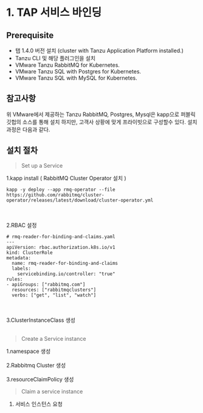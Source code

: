 # 1. TAP 서비스 바인딩
## Prerequisite
- 탭 1.4.0 버전 설치 (cluster with Tanzu Application Platform installed.)
- Tanzu CLI 및 해당 플러그인을 설치
- VMware Tanzu RabbitMQ for Kubernetes.
- VMware Tanzu SQL with Postgres for Kubernetes.
- VMware Tanzu SQL with MySQL for Kubernetes.

## 참고사항
위 VMware에서 제공하는 Tanzu RabbitMQ, Postgres, Mysql은 kapp으로 퍼블릭 깃헙의 소스를 통해  설치 하지만,
고객사 상황에 맞게 프라이빗으로 구성할수 있다. 설치 과정은 다음과 같다.


## 설치 절차

> Set up a Service

1.kapp install ( RabbitMQ Cluster Operator 설치 )
```aidl
kapp -y deploy --app rmq-operator --file https://github.com/rabbitmq/cluster-operator/releases/latest/download/cluster-operator.yml
```

<br><br>
2.RBAC 설정
```aidl
# rmq-reader-for-binding-and-claims.yaml
---
apiVersion: rbac.authorization.k8s.io/v1
kind: ClusterRole
metadata:
  name: rmq-reader-for-binding-and-claims
  labels:
    servicebinding.io/controller: "true"
rules:
- apiGroups: ["rabbitmq.com"]
  resources: ["rabbitmqclusters"]
  verbs: ["get", "list", "watch"]
```
<br><br>
3.ClusterInstanceClass 생성
<br><br>

> Create a Service instance

1.namespace 생성
<br><br>
2.Rabbitmq Cluster 생성
<br><br>
3.resourceClaimPolicy 생성

> Claim a service instance

1. 서비스 인스턴스 요청



